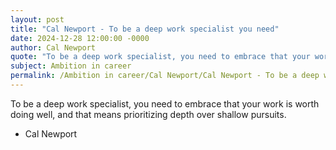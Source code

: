 ```yaml
---
layout: post
title: "Cal Newport - To be a deep work specialist you need"
date: 2024-12-28 12:00:00 -0000
author: Cal Newport
quote: "To be a deep work specialist, you need to embrace that your work is worth doing well, and that means prioritizing depth over shallow pursuits."
subject: Ambition in career
permalink: /Ambition in career/Cal Newport/Cal Newport - To be a deep work specialist you need
---
```


To be a deep work specialist, you need to embrace that your work is worth doing well, and that means prioritizing depth over shallow pursuits.

- Cal Newport
